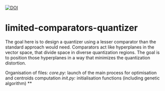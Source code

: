 [![DOI](https://zenodo.org/badge/199774457.svg)](https://zenodo.org/badge/latestdoi/199774457)

# limited-comparators-quantizer
The goal here is to design a quantizer using a lesser comparator than the standard approach would need. Comparators act like hyperplanes in the vector space, that divide space in diverse quantization regions. The goal is to position those hyperplanes in a way that minimizes the quantization distortion.

Organisation of files:
*core.py:* launch of the main process for optimisation and centroids computation
*init.py:* initialisation functions (including genetic algorithm)
**

